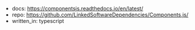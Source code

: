 
- docs: https://componentsjs.readthedocs.io/en/latest/
- repo: https://github.com/LinkedSoftwareDependencies/Components.js/
- written_in: typescript

